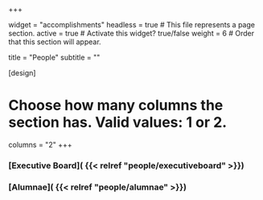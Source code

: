 +++

widget = "accomplishments"
headless = true  # This file represents a page section.
active = true  # Activate this widget? true/false
weight = 6  # Order that this section will appear.

title = "People"
subtitle = ""

[design]
  # Choose how many columns the section has. Valid values: 1 or 2.
  columns = "2"
+++

### [Executive Board]( {{< relref "people/executiveboard" >}})

### [Alumnae]( {{< relref "people/alumnae" >}})

